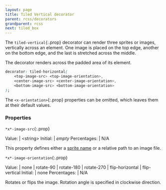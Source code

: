 ```yaml
---
layout: page
title: Tiled Vertical decorator
parent: rcss/decorators
grandparent: rcss
next: tiled_box
---
```


The `tiled-vertical`{:.prop} decorator can render three sprites or images, vertically across an element. One image is placed on the top edge, another on the bottom edge, and the last is stretched across the middle.

The decorator renders across the padded area of its element.

```css
decorator: tiled-horizontal( 
	<top-image-src> <top-image-orientation>,  
	<center-image-src> <center-image-orientation>,
	<bottom-image-src> <bottom-image-orientation>
);
```

The `<x-orientation>`{:.prop} properties can be omitted, which leaves them at their default values.


### Properties


`*x*-image-src`{:.prop}

Value: | \<string\>
Initial: | *empty*
Percentages: | N/A

This property defines either a [sprite name](../sprite_sheets.html) or a relative path to an image file.

`*x*-image-orientation`{:.prop}

Value: | none \| rotate-90 \| rotate-180 \| rotate-270 \| flip-horizontal \| flip-vertical
Initial: | none
Percentages: | N/A

Rotates or flips the image. Rotation angle is specified in clockwise direction.
